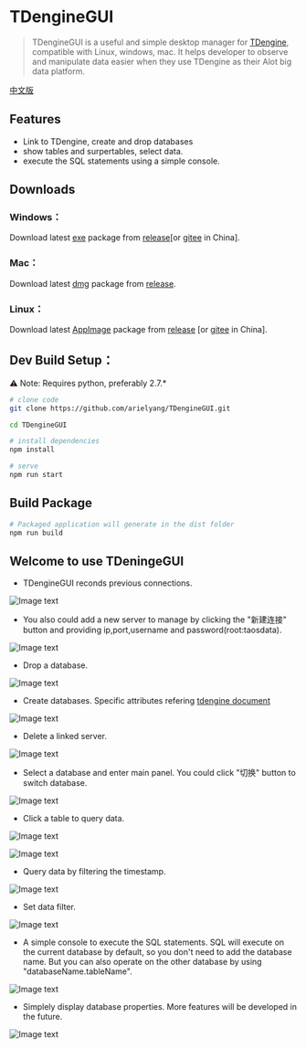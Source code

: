 # TDengineGUI

> TDengineGUI is a useful and simple desktop manager for [TDengine](https://github.com/taosdata/TDengine), compatible with Linux, windows, mac. It helps developer to observe and manipulate data easier when they use TDengine as their Alot big data platform.

[中文版](https://github.com/arielyang/TDengineGUI/blob/main/README_.md)
## Features
- Link to TDengine, create and drop databases
- show tables and surpertables, select data.
- execute the SQL statements using a simple console.

## Downloads

### Windows：

Download latest [exe](https://github.com/arielyang/TDengineGUI/releases/tag/1.0.3) package from [release](https://github.com/arielyang/TDengineGUI/releases/tag/1.0.3)[or [gitee](https://gitee.com/skyebaobao/TDengineGUI/releases/1.0.3) in China].

### Mac：
Download latest [dmg](https://github.com/arielyang/TDengineGUI/releases/tag/1.0.3) package from [release](https://github.com/arielyang/TDengineGUI/releases/tag/1.0.3).

### Linux：
Download latest [AppImage](https://github.com/arielyang/TDengineGUI/releases/tag/1.0.3) package from [release](https://github.com/arielyang/TDengineGUI/releases/tag/1.0.3) [or [gitee](https://gitee.com/skyebaobao/TDengineGUI/releases/1.0.3) in China].


## Dev Build Setup：
⚠️ Note: Requires python, preferably 2.7.*
```bash
# clone code 
git clone https://github.com/arielyang/TDengineGUI.git

cd TDengineGUI

# install dependencies
npm install

# serve
npm run start
```

## Build Package
```bash
# Packaged application will generate in the dist folder
npm run build 
```

## Welcome to use TDeningeGUI

- TDengineGUI reconds previous connections.

![Image text](https://github.com/arielyang/TDengineGUI/blob/main/_img/1.png)

- You also could add a new server to manage by clicking the "新建连接" button and providing ip,port,username and password(root:taosdata).

![Image text](https://github.com/arielyang/TDengineGUI/blob/main/_img/2.png)

- Drop a database.

![Image text](https://github.com/arielyang/TDengineGUI/blob/main/_img/3.png)

- Create databases. Specific attributes refering [tdengine document](https://www.taosdata.com/cn/documentation/taos-sql#management)

![Image text](https://github.com/arielyang/TDengineGUI/blob/main/_img/5.png)

- Delete a linked server.

![Image text](https://github.com/arielyang/TDengineGUI/blob/main/_img/6.png)

- Select a database and enter main panel. You could click "切换" button to switch database.

![Image text](https://github.com/arielyang/TDengineGUI/blob/main/_img/7.png)

- Click a table to query data.

![Image text](https://github.com/arielyang/TDengineGUI/blob/main/_img/8.png)

![Image text](https://github.com/arielyang/TDengineGUI/blob/main/_img/11.png)

- Query data by filtering the timestamp.

![Image text](https://github.com/arielyang/TDengineGUI/blob/main/_img/9.png)

- Set data filter.

![Image text](https://github.com/arielyang/TDengineGUI/blob/main/_img/10.png)

- A simple console to execute the SQL statements. SQL will execute on the current database by default, so you don't need to add the database name. But you can also operate on the other database by using "databaseName.tableName".

![Image text](https://github.com/arielyang/TDengineGUI/blob/main/_img/12.png)

- Simplely display database properties. More features will be developed in the future.

![Image text](https://github.com/arielyang/TDengineGUI/blob/main/_img/14.png)
